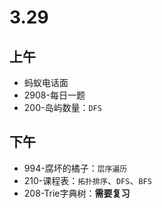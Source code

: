 # 3.29

## 上午

- 蚂蚁电话面
- 2908-每日一题
- 200-岛屿数量：`DFS`

## 下午

- 994-腐坏的橘子：`层序遍历`
- 210-课程表：`拓扑排序`、`DFS`、`BFS`
- 208-Trie字典树：**需要复习**